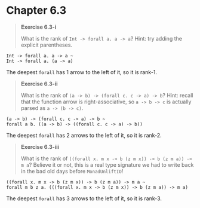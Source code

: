# Chapter 6.3

> **Exercise 6.3-i**
>
> What is the rank of `Int -> forall a. a -> a`? Hint: try adding the explicit parentheses.

```
Int -> forall a. a -> a ~
Int -> forall a. (a -> a)
```

The deepest `forall` has 1 arrow to the left of it, so it is rank-1.

> **Exercise 6.3-ii**
>
> What is the rank of `(a -> b) -> (forall c. c -> a) -> b`? Hint: recall that the function arrow is right-associative, so `a -> b -> c` is actually parsed as `a -> (b -> c)`.

```
(a -> b) -> (forall c. c -> a) -> b ~
forall a b. ((a -> b) -> ((forall c. c -> a) -> b))
```

The deepest `forall` has 2 arrows to the left of it, so it is rank-2.

> **Exercise 6.3-iii**
>
> What is the rank of `((forall x. m x -> b (z m x)) -> b (z m a)) -> m a`? Believe it or not, this is a real type signature we had to write back in the bad old days before `MonadUnliftIO`!

```
((forall x. m x -> b (z m x)) -> b (z m a)) -> m a ~
forall m b z a. (((forall x. m x -> b (z m x)) -> b (z m a)) -> m a)
```

The deepest `forall` has 3 arrows to the left of it, so it is rank-3.
